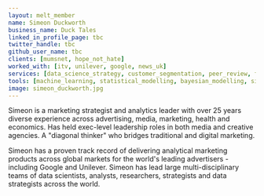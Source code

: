 ```yaml
---
layout: melt_member
name: Simeon Duckworth
business_name: Duck Tales
linked_in_profile_page: tbc
twitter_handle: tbc
github_user_name: tbc
clients: [mumsnet, hope_not_hate]
worked_with: [itv, unilever, google, news_uk]
services: [data_science_strategy, customer_segmentation, peer_review, forecasting]
tools: [machine_learning, statistical_modelling, bayesian_modelling, simulation]
image: simeon_duckworth.jpg
---
```


Simeon is a marketing strategist and analytics leader with over 25 years diverse experience across advertising, media, marketing, health and economics. Has held exec-level leadership roles in both media and creative agencies. A "diagonal thinker" who bridges traditional and digital marketing.

Simeon has a proven track record of delivering analytical marketing products across global markets for the world's leading advertisers - including Google and Unilever.
Simeon has lead large multi-disciplinary teams of data scientists, analysts, researchers, strategists and data strategists across the world.
